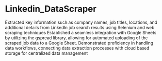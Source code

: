 # Linkedin_DataScraper
 Extracted key information such as company names, job titles, locations, and additional details from 
LinkedIn job search results using Selenium and web scraping techniques
 Established a seamless integration with Google Sheets by utilizing the gspread library, allowing for 
automated uploading of the scraped job data to a Google Sheet.
 Demonstrated proficiency in handling data workflows, connecting data extraction processes with cloud
based storage for centralized data management
